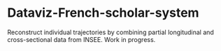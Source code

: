 # Dataviz-French-scholar-system

Reconstruct individual trajectories by combining partial longitudinal and cross-sectional data from INSEE. Work in progress.
